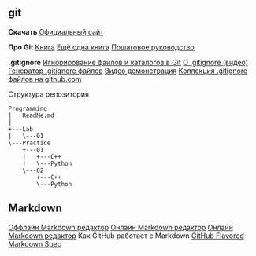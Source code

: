 ## git
**Скачать**
[Официальный сайт](https://git-scm.com/)

**Про Git**
[Книга](https://git-scm.com/book/ru/v2)
[Ещё одна книга](https://uleming.github.io/gitbook/index.html)
[Пошаговое руководство](https://githowto.com/ru)

**.gitignore**
[Игнорирование файлов и каталогов в Git](https://devacademy.ru/article/ignorirovanie-faylov-i-katalogov-v-git)
[О .gitignore (видео)](https://youtu.be/hjxFQNjpEU4)
[Генератор .gitignore файлов](https://www.toptal.com/developers/gitignore) [Видео демонстрация](https://vimeo.com/204803019)
[Коллекция .gitignore файлов на github.com](https://github.com/github/gitignore)

Структура репозитория

```
Programming
|   ReadMe.md
|
+---Lab
|   \---01
\---Practice
    +---01
    |   +---C++
    |   \---Python
    \---02
        +---C++
        \---Python
```

## Markdown
[Оффлайн Markdown редактор](https://typora.io/)
[Онлайн Markdown редактор](https://stackedit.io/)
[Онлайн Markdown редактор](https://pandao.github.io/editor.md/en.html)
Как GitHub работает с Markdown [GitHub Flavored Markdown Spec](https://github.github.com/gfm/)
